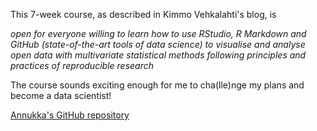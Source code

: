 
This 7-week course, as described in Kimmo Vehkalahti's blog, is

*open for everyone willing to learn how to use RStudio, R Markdown and GitHub (state-of-the-art tools of data science) to visualise and analyse open data with multivariate statistical methods following principles and practices of reproducible research*

The course sounds exciting enough for me to cha(lle)nge my plans and become a data scientist!

[Annukka's GitHub repository](https://github.com/msnxt/IODS-project)
